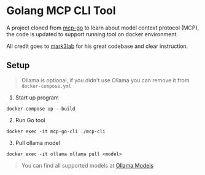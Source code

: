 # Golang MCP CLI Tool

A project cloned from [mcp-go](https://github.com/mark3labs/mcp-go) to learn about model context protocol (MCP),
the code is updated to support running tool on docker environment.

All credit goes to [mark3lab](https://github.com/mark3labs) for his great codebase and clear instruction.

## Setup

> Ollama is optional, if you didn't use Ollama you can remove it from `docker-compose.yml`

1. Start up program
```
docker-compose up --build
```

2. Run Go tool
```
docker exec -it mcp-go-cli ./mcp-cli
```

3. Pull ollama model
```
docker exec -it ollama ollama pull <model>
```
> You can find all supported models at [Ollama Models](https://ollama.com/search?c=tools)
